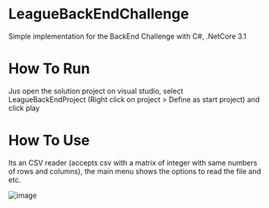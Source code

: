 # LeagueBackEndChallenge

Simple implementation for the BackEnd Challenge with C#, .NetCore 3.1

# How To Run

Jus open the solution project on visual studio, select LeagueBackEndProject (Right click on project > Define as start project) and click play

# How To Use

Its an CSV reader (accepts csv with a matrix of integer with same numbers of rows and columns), the main menu shows the options to read the file and etc.

![image](https://user-images.githubusercontent.com/13907753/172901586-4eb243a0-b082-404b-bed7-8cce608711d7.png)

